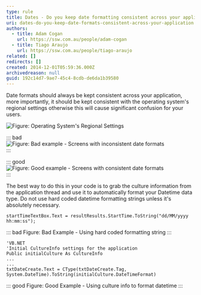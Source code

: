 ```yaml
---
type: rule
title: Dates - Do you keep date formatting consistent across your application?
uri: dates-do-you-keep-date-formats-consistent-across-your-application
authors:
  - title: Adam Cogan
    url: https://ssw.com.au/people/adam-cogan
  - title: Tiago Araujo
    url: https://ssw.com.au/people/tiago-araujo
related: []
redirects: []
created: 2014-12-01T05:59:36.000Z
archivedreason: null
guid: 192c14d7-9ae7-45c4-8cdb-de6da1b39580
---
```


Date formats should always be kept consistent across your application, more importantly, it should be kept consistent with the operating system's regional settings otherwise this will cause significant confusion for your users.

<!--endintro-->

![Figure: Operating System's Regional Settings](/rules/dates-do-you-keep-date-formats-consistent-across-your-application/BetterInterface_RegionalSettings.jpg)  

::: bad  
![Figure: Bad example - Screens with inconsistent date formats](/rules/dates-do-you-keep-date-formats-consistent-across-your-application/BadExampleDP.gif)  
:::

::: good  
![Figure: Good example - Screens with consistent date formats](/rules/dates-do-you-keep-date-formats-consistent-across-your-application/GoodExampleDP.gif)  
:::

The best way to do this in your code is to grab the culture information from the application thread and use it to automatically format your Datetime data type. Do not use hard coded datetime formatting strings unless it's absolutely necessary.

```dotnet
startTimeTextBox.Text = resultResults.StartTime.ToString("dd/MM/yyyy hh:mm:ss");
```
::: bad
Figure: Bad Example - Using hard coded formatting string
:::

```dotnet
'VB.NET
'Initial CultureInfo settings for the application
Public initialCulture As CultureInfo
...
...
txtDateCreate.Text = CType(txtDateCreate.Tag, System.DateTime).ToString(initialCulture.DateTimeFormat)
```
::: good
Figure: Good Example - Using culture info to format datetime
:::


